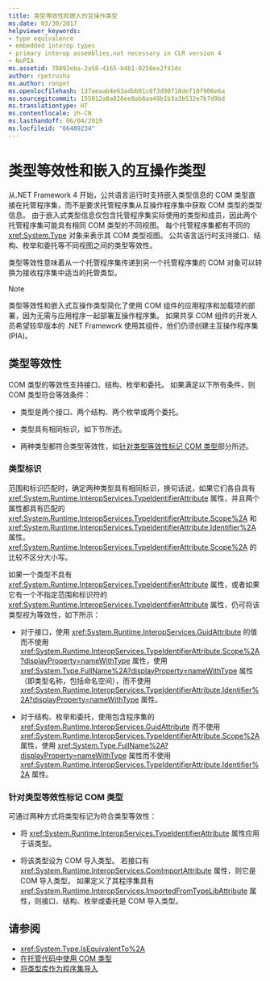 ```yaml
---
title: 类型等效性和嵌入的互操作类型
ms.date: 03/30/2017
helpviewer_keywords:
- type equivalence
- embedded interop types
- primary interop assemblies,not necessary in CLR version 4
- NoPIA
ms.assetid: 78892eba-2a58-4165-b4b1-0250ee2f41dc
author: rpetrusha
ms.author: ronpet
ms.openlocfilehash: 137aeaab4e63adbb81c0f3d90718def10f906e6a
ms.sourcegitcommit: 155012a8a826ee8ab6aa49b1b3a3b532e7b7d9bd
ms.translationtype: HT
ms.contentlocale: zh-CN
ms.lasthandoff: 06/04/2019
ms.locfileid: "66489234"
---
```

# <a name="type-equivalence-and-embedded-interop-types"></a>类型等效性和嵌入的互操作类型

从.NET Framework 4 开始，公共语言运行时支持嵌入类型信息的 COM 类型直接在托管程序集，而不是要求托管程序集从互操作程序集中获取 COM 类型的类型信息。 由于嵌入式类型信息仅包含托管程序集实际使用的类型和成员，因此两个托管程序集可能具有相同 COM 类型的不同视图。 每个托管程序集都有不同的 <xref:System.Type> 对象来表示其 COM 类型视图。 公共语言运行时支持接口、结构、枚举和委托等不同视图之间的类型等效性。

类型等效性意味着从一个托管程序集传递到另一个托管程序集的 COM 对象可以转换为接收程序集中适当的托管类型。

> [!NOTE]
> 类型等效性和嵌入式互操作类型简化了使用 COM 组件的应用程序和加载项的部署，因为无需与应用程序一起部署互操作程序集。 如果共享 COM 组件的开发人员希望较早版本的 .NET Framework 使用其组件，他们仍须创建主互操作程序集 (PIA)。

## <a name="type-equivalence"></a>类型等效性

 COM 类型的等效性支持接口、结构、枚举和委托。 如果满足以下所有条件，则 COM 类型符合等效条件：

- 类型是两个接口、两个结构、两个枚举或两个委托。

- 类型具有相同标识，如下节所述。

- 两种类型都符合类型等效性，如[针对类型等效性标记 COM 类型](#marking-com-types-for-type-equivalence)部分所述。

### <a name="type-identity"></a>类型标识

范围和标识匹配时，确定两种类型具有相同标识，换句话说，如果它们各自具有 <xref:System.Runtime.InteropServices.TypeIdentifierAttribute> 属性，并且两个属性都具有匹配的 <xref:System.Runtime.InteropServices.TypeIdentifierAttribute.Scope%2A> 和 <xref:System.Runtime.InteropServices.TypeIdentifierAttribute.Identifier%2A> 属性。 <xref:System.Runtime.InteropServices.TypeIdentifierAttribute.Scope%2A> 的比较不区分大小写。

如果一个类型不具有 <xref:System.Runtime.InteropServices.TypeIdentifierAttribute> 属性，或者如果它有一个不指定范围和标识符的 <xref:System.Runtime.InteropServices.TypeIdentifierAttribute> 属性，仍可将该类型视为等效性，如下所示：

- 对于接口，使用 <xref:System.Runtime.InteropServices.GuidAttribute> 的值而不使用 <xref:System.Runtime.InteropServices.TypeIdentifierAttribute.Scope%2A?displayProperty=nameWithType> 属性，使用 <xref:System.Type.FullName%2A?displayProperty=nameWithType> 属性（即类型名称，包括命名空间），而不使用 <xref:System.Runtime.InteropServices.TypeIdentifierAttribute.Identifier%2A?displayProperty=nameWithType> 属性。

- 对于结构、枚举和委托，使用包含程序集的 <xref:System.Runtime.InteropServices.GuidAttribute> 而不使用 <xref:System.Runtime.InteropServices.TypeIdentifierAttribute.Scope%2A> 属性，使用 <xref:System.Type.FullName%2A?displayProperty=nameWithType> 属性而不使用 <xref:System.Runtime.InteropServices.TypeIdentifierAttribute.Identifier%2A> 属性。

### <a name="marking-com-types-for-type-equivalence"></a>针对类型等效性标记 COM 类型

 可通过两种方式将类型标记为符合类型等效性：

- 将 <xref:System.Runtime.InteropServices.TypeIdentifierAttribute> 属性应用于该类型。

- 将该类型设为 COM 导入类型。 若接口有 <xref:System.Runtime.InteropServices.ComImportAttribute> 属性，则它是 COM 导入类型。 如果定义了其程序集具有 <xref:System.Runtime.InteropServices.ImportedFromTypeLibAttribute> 属性，则接口、结构、枚举或委托是 COM 导入类型。

## <a name="see-also"></a>请参阅

- <xref:System.Type.IsEquivalentTo%2A>
- [在托管代码中使用 COM 类型](https://docs.microsoft.com/previous-versions/dotnet/netframework-4.0/3y76b69k(v=vs.100))
- [将类型库作为程序集导入](importing-a-type-library-as-an-assembly.md)
